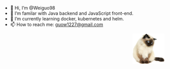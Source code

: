 - 👋 Hi, I’m @Weiguo98
- 👀 I’m familar with Java backend and JavaScript front-end.
- 🌱 I’m currently learning docker, kubernetes and helm.
- 📫 How to reach me: guow1227@gmail.com

<img src='https://github.com/Weiguo98/Weiguo98/blob/main/SeekPng.com_tumblr-cat-png_3325114.png' align='right' style=' width:100px;height:100 px'/>


<!---
Weiguo98/Weiguo98 is a ✨ special ✨ repository because its `README.md` (this file) appears on your GitHub profile.
You can click the Preview link to take a look at your changes.
--->

